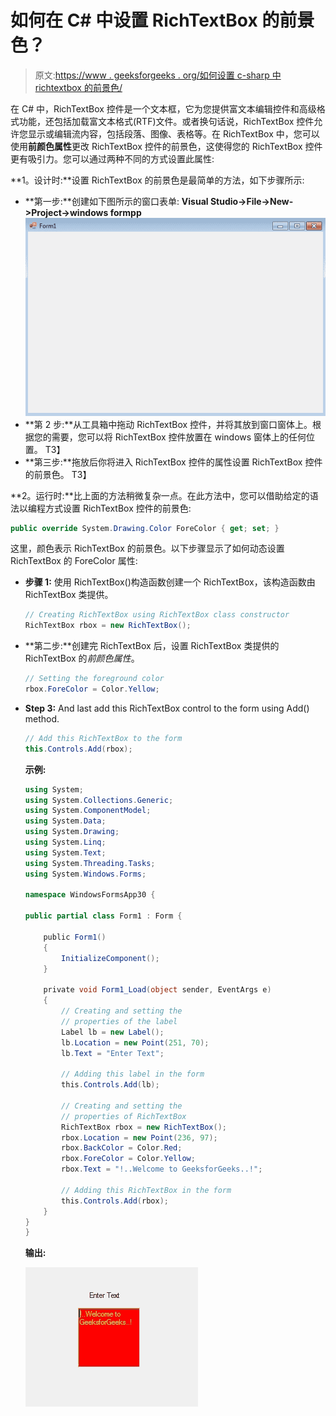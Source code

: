 # 如何在 C# 中设置 RichTextBox 的前景色？

> 原文:[https://www . geeksforgeeks . org/如何设置 c-sharp 中 richtextbox 的前景色/](https://www.geeksforgeeks.org/how-to-set-the-foreground-color-of-the-richtextbox-in-c-sharp/)

在 C# 中，RichTextBox 控件是一个文本框，它为您提供富文本编辑控件和高级格式功能，还包括加载富文本格式(RTF)文件。或者换句话说，RichTextBox 控件允许您显示或编辑流内容，包括段落、图像、表格等。在 RichTextBox 中，您可以使用**前颜色属性**更改 RichTextBox 控件的前景色，这使得您的 RichTextBox 控件更有吸引力。您可以通过两种不同的方式设置此属性:

**1。设计时:**设置 RichTextBox 的前景色是最简单的方法，如下步骤所示:

*   **第一步:**创建如下图所示的窗口表单:
    **Visual Studio->File->New->Project->windows formpp**
    ![](img/fc5363a71d43167b6925e7d530d466f6.png)
*   **第 2 步:**从工具箱中拖动 RichTextBox 控件，并将其放到窗口窗体上。根据您的需要，您可以将 RichTextBox 控件放置在 windows 窗体上的任何位置。
    T3】
*   **第三步:**拖放后你将进入 RichTextBox 控件的属性设置 RichTextBox 控件的前景色。
    T3】

**2。运行时:**比上面的方法稍微复杂一点。在此方法中，您可以借助给定的语法以编程方式设置 RichTextBox 控件的前景色:

```cs
public override System.Drawing.Color ForeColor { get; set; }
```

这里，颜色表示 RichTextBox 的前景色。以下步骤显示了如何动态设置 RichTextBox 的 ForeColor 属性:

*   **步骤 1:** 使用 RichTextBox()构造函数创建一个 RichTextBox，该构造函数由 RichTextBox 类提供。

    ```cs
    // Creating RichTextBox using RichTextBox class constructor
    RichTextBox rbox = new RichTextBox();

    ```

*   **第二步:**创建完 RichTextBox 后，设置 RichTextBox 类提供的 RichTextBox 的*前颜色属性*。

    ```cs
    // Setting the foreground color
    rbox.ForeColor = Color.Yellow;

    ```

*   **Step 3:** And last add this RichTextBox control to the form using Add() method.

    ```cs
    // Add this RichTextBox to the form
    this.Controls.Add(rbox);

    ```

    **示例:**

    ```cs
    using System;
    using System.Collections.Generic;
    using System.ComponentModel;
    using System.Data;
    using System.Drawing;
    using System.Linq;
    using System.Text;
    using System.Threading.Tasks;
    using System.Windows.Forms;

    namespace WindowsFormsApp30 {

    public partial class Form1 : Form {

        public Form1()
        {
            InitializeComponent();
        }

        private void Form1_Load(object sender, EventArgs e)
        {
            // Creating and setting the 
            // properties of the label
            Label lb = new Label();
            lb.Location = new Point(251, 70);
            lb.Text = "Enter Text";

            // Adding this label in the form
            this.Controls.Add(lb);

            // Creating and setting the 
            // properties of RichTextBox
            RichTextBox rbox = new RichTextBox();
            rbox.Location = new Point(236, 97);
            rbox.BackColor = Color.Red;
            rbox.ForeColor = Color.Yellow;
            rbox.Text = "!..Welcome to GeeksforGeeks..!";

            // Adding this RichTextBox in the form
            this.Controls.Add(rbox);
        }
    }
    }
    ```

    **输出:**

    ![](img/01ad7d5af9bbc776fcd9ac2e7a190450.png)